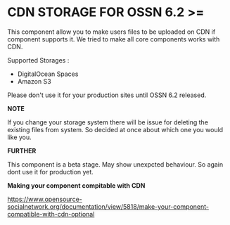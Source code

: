 CDN STORAGE FOR OSSN 6.2 >=
============================
This component allow you to make users files to be uploaded on CDN if component supports it. We tried to make all core components works with CDN. 

Supported Storages :

- DigitalOcean Spaces
- Amazon S3

Please don't use it for your production sites until OSSN 6.2 released.  

**NOTE**

If you change your storage system there will be issue for deleting the existing files from system.  So decided at once about which one you would like you.  

**FURTHER**

 This component is a beta stage. May show unexpcted behaviour. So again dont use it for production yet. 

**Making your component compitable with CDN**

https://www.opensource-socialnetwork.org/documentation/view/5818/make-your-component-compatible-with-cdn-optional
